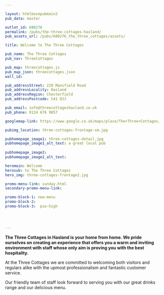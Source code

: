 ```yaml
---

layout: htmlbasepubmain2
pub_data: master

outlet_id: 680276
permalink: /pubs/the-three-cottages-hasland/
pub_assets_url: /pubs/680276_the_three_cottages/assets/

title: Welcome to The Three Cottages

pub_name: The Three Cottages
pub_nav: ThreeCottages

pub_map: threecottages.js
pub_map_json: threecottages.json
wall_id:

pub_addressStreet: 229 Mansfield Road
pub_addressLocality: Hasland
pub_addressRegion: Chesterfield
pub_addressPostcode: S41 0JJ

pub_email: info@threecottageshasland.co.uk
pub_phone: 0124 676 9857

googlemap-link: https://www.google.co.uk/maps/place/The+Three+Cottages/@53.21486,-1.395978,13z/data=!4m18!1m12!4m11!1m3!2m2!1d-1.384305!2d53.2148116!1m6!1m2!1s0x48799aa16cbc4b11:0x3eefb158cb75a70a!2sthe+three+cottages+hasland!2m2!1d-1.395978!2d53.21486!3m4!1s0x48799aa16cbc4b11:0x3eefb158cb75a70a!8m2!3d53.21486!4d-1.395978

pubimg_location: three-cottages-frontage-sm.jpg

pubhomepage_image1: three-cottages-detail.jpg
pubhomepage_image1_alt_text: a great local pub
 
pubhomepage_image2: 
pubhomepage_image2_alt_text: 

heromain: Welcome
herosub: to The Three Cottages
hero_img: three-cottages-frontage2.jpg

promo-menu-link: sunday.html
secondary-promo-menu-link:

promo-block-1: new-menu
promo-block-2: 
promo-block-3:  pie-high




---
```



**The Three Cottages in Hasland is your home from home. We pride ourselves on creating an experience that offers you a warm and inviting environment with staff whose only aim is proving you with the best hospitality.**

At the Three Cottages we are committed to welcoming both visitors and regulars alike with the upmost professionalism and fantastic customer service.

Our friendly team of staff look forward to serving you with our great drinks range and our delicious menu.

